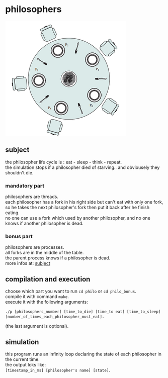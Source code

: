 # philosophers
![image](1*YABO-JVRfRKZNd-hAnJnjQ.png)
## subject
the philosopher life cycle is : eat - sleep - think - repeat.<br/> 
the simulation stops if a philosopher died of starving.. and obviousely they shouldn't die.
### mandatory part
philosophers are threads.<br/>
each philosopher has a fork in his right side but can't eat with only one fork,
so he takes the next philosopher's fork then put it back after he finish eating.<br/>
no one can use a fork which used by another philosopher, and no one knows if another
philosopher is dead.
### bonus part
philosophers are processes.<br/>
all forks are in the middle of the table.<br/>
the parent process knows if a philosopher is dead.<br/>
more infos at: [subject](https://cdn.intra.42.fr/pdf/pdf/57956/en.subject.pdf)
## compilation and execution
choose which part you want to run `cd philo` or `cd philo_bonus`.<br/>
compile it with command `make`.<br/>
execute it with the following arguments:
``````
./p [philosophers_number] [time_to_die] [time_to eat] [time_to_sleep] [number_of_times_each_philosopher_must_eat].
``````
(the last argument is optional).
## simulation
this program runs an infinity loop declaring the state of each philosopher in the current time.<br/>
the output loks like:<br/>
`[timestamp_in_ms] [philosopher's name] [state]`.
